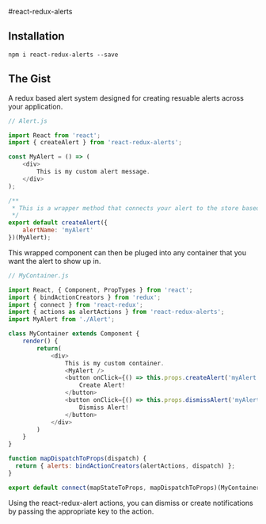 #react-redux-alerts


## Installation
```npm i react-redux-alerts --save```

## The Gist
A redux based alert system designed for creating resuable alerts across your application. 

```js
// Alert.js

import React from 'react';
import { createAlert } from 'react-redux-alerts';

const MyAlert = () => (
    <div>
        This is my custom alert message.
    </div>
);

/** 
 * This is a wrapper method that connects your alert to the store based on a alertName key. This is the unique identifier that will allow you to both show the alert and dismiss the alert. 
 */
export default createAlert({
    alertName: 'myAlert'
})(MyAlert);
```

This wrapped component can then be pluged into any container that you want the alert to show up in.

```js
// MyContainer.js

import React, { Component, PropTypes } from 'react';
import { bindActionCreators } from 'redux';
import { connect } from 'react-redux';
import { actions as alertActions } from 'react-redux-alerts';
import MyAlert from './Alert';

class MyContainer extends Component {
    render() {
        return(
            <div>
                This is my custom container.
                <MyAlert />
                <button onClick={() => this.props.createAlert('myAlert')}
                    Create Alert!
                </button>
                <button onClick={() => this.props.dismissAlert('myAlert')}
                    Dismiss Alert!
                </button>
            </div>
        )
    }
}

function mapDispatchToProps(dispatch) {
  return { alerts: bindActionCreators(alertActions, dispatch) };
}

export default connect(mapStateToProps, mapDispatchToProps)(MyContainer);
```
Using the react-redux-alert actions, you can dismiss or create notifications by passing the appropriate key to the action.
